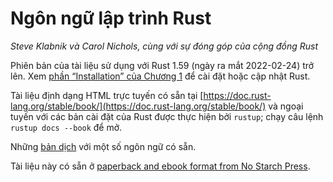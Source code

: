# Ngôn ngữ lập trình Rust

*Steve Klabnik và Carol Nichols, cùng với sự đóng góp của cộng đồng Rust*

Phiên bản của tài liệu sử dụng với Rust 1.59 (ngày ra mắt 2022-02-24)
trở lên. Xem [phần “Installation” của Chương 1][install]<!-- ignore -->
để cài đặt hoặc cập nhật Rust.

Tài liệu định dạng HTML trực tuyến có sẵn tại
[https://doc.rust-lang.org/stable/book/](https://doc.rust-lang.org/stable/book/)
và ngoại tuyến với các bản cài đặt của Rust được thực hiện bởi `rustup`; chạy câu lệnh `rustup docs
--book` để mở.

Những [bản dịch] với một số ngôn ngữ có sẵn.

Tài liệu này có sẵn ở [paperback and ebook format from No Starch
Press][nsprust].

[install]: ch01-01-installation.html
[editions]: appendix-05-editions.html
[nsprust]: https://nostarch.com/rust
[bản dịch]: appendix-06-translation.html
